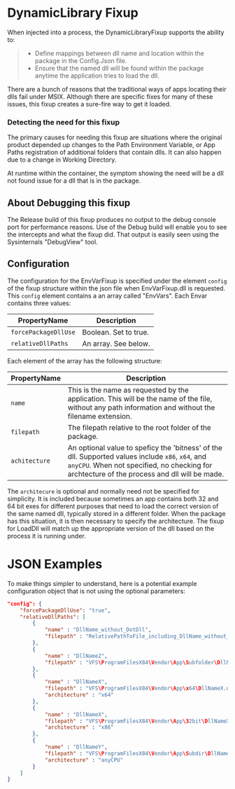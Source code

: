 # DynamicLibrary Fixup
When injected into a process, the DynamicLibraryFixup supports the ability to:
> * Define mappings between dll name and location within the package in the Config.Json file.
> * Ensure that the named dll will be found within the package anytime the application tries to load the dll.

There are a bunch of reasons that the traditional ways of apps locating their dlls fail under MSIX.
Although there are specific fixes for many of these issues, this fixup creates a sure-fire way to get it loaded.

### Detecting the need for this fixup
The primary causes for needing this fixup are situations where the original product depended up changes to the Path Environment Variable, or App Paths registration of additional folders that contain dlls.
It can also happen due to a change in Working Directory.

At runtime within the container, the symptom showing the need will be a dll not found issue for a dll that is in the package.


## About Debugging this fixup
The Release build of this fixup produces no output to the debug console port for performance reasons.
Use of the Debug build will enable you to see the intercepts and what the fixup did.
That output is easily seen using the Sysinternals "DebugView" tool.

## Configuration
The configuration for the EnvVarFixup is specified under the element `config` of the fixup structure within the json file when EnvVarFixup.dll is requested.
This `config` element contains a an array called "EnvVars".  Each Envar contains three values:

| PropertyName | Description |
| ------------ | ----------- |
| `forcePackageDllUse` | Boolean.  Set to true.|
| `relativeDllPaths` | An array. See below. |

Each element of the array has the following structure:

| PropertyName | Description |
| ------------ | ----------- |
| `name`| This is the name as requested by the application. This will be the name of the file, without any path information and without the filename extension.|
| `filepath`| The filepath relative to the root folder of the package. |
| `achitecture`| An optional value to speficy the 'bitness' of the dll.  Supported values include `x86`, `x64`, and `anyCPU`. When not specified, no checking for archtecture of the process and dll will be made.|

The `architecure` is optional and normally need not be specified for simplicity. It is included because sometimes an app contains both 32 and 64 bit exes for different purposes that need to load the correct version of the same named dll, typically stored in a different folder. When the package has this situation, it is then necessary to specify the architecture.  The fixup for LoadDll will match up the appropriate version of the dll based on the process it is running under.

# JSON Examples
To make things simpler to understand, here is a potential example configuration object that is not using the optional parameters:

```json
"config": {
    "forcePackageDllUse": "true",
    "relativeDllPaths": [
        {
            "name" : "DllName_without_DotDll",
            "filepath" : "RelativePathToFile_including_DllName_without_DotDll.dll"
        },
        {
            "name" : "DllName2",
            "filepath" : "VFS\ProgramFilesX84\Vendor\App\Subfolder\DllName2.dll"
        },
        {
            "name" : "DllNameX",
            "filepath" : "VFS\ProgramFilesX84\Vendor\App\x64\DllNameX.dll",
            "architecture" : "x64"
        },
        {
            "name" : "DllNameX",
            "filepath" : "VFS\ProgramFilesX84\Vendor\App\32bit\DllNameX.dll",
            "architecture" : "x86"
        },
        {
            "name" : "DllNameY",
            "filepath" : "VFS\ProgramFilesX84\Vendor\App\Subdir\DllNameY.dll",
            "architecture" : "anyCPU"
        }
    ]
}
```

